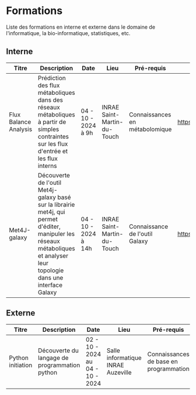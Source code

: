 # Formations

Liste des formations en interne et externe dans le domaine de l'informatique, la bio-informatique, statistiques, etc.

## Interne

| Titre | Description | Date | Lieu | Pré-requis | Lien |
| ----- | ----------- | ---- | ---- | ---------- | ---- |
| Flux Balance Analysis | Prédiction des flux métaboliques dans des réseaux métaboliques à partir de simples contraintes sur les flux d'entrée et les flux interns | 04 - 10 - 2024 à 9h | INRAE Saint-Martin-du-Touch | Connaissances en métabolomique | https://framadate.org/dkPUmRdy78GYbq8P |
| Met4J-galaxy | Découverte de l'outil Met4j-galaxy basé sur la librairie met4j, qui permet d'éditer, manipuler les réseaux métaboliques et analyser leur topologie dans une interface Galaxy | 04 - 10 - 2024 à 14h | INRAE Saint-Martin-du-Touch | Connaissance de l'outil Galaxy | https://framadate.org/dkPUmRdy78GYbq8P |

## Externe

| Titre | Description | Date | Lieu | Pré-requis | Lien |
| ----- | ----------- | ---- | ---- | ---------- | ---- |
| Python initiation | Découverte du langage de programmation python | 02 - 10 - 2024 au 04 - 10 - 2024 | Salle informatique INRAE Auzeville | Connaissances de base en programmation | Inscription : https://sondages.inrae.fr/index.php/852919?lang=fr <br> Descriptif : https://toulouse.intranet.inrae.fr/media/fichier-formation/annonce-python1 |